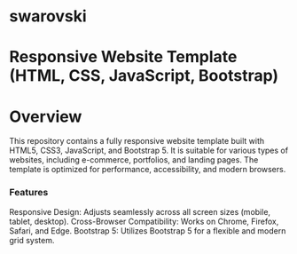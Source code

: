 # swarovski

# Responsive Website Template (HTML, CSS, JavaScript, Bootstrap)

# Overview
This repository contains a fully responsive website template built with HTML5, CSS3, JavaScript, and Bootstrap 5. It is suitable for various types of websites, including e-commerce, portfolios, and landing pages. The template is optimized for performance, accessibility, and modern browsers.

<h3> Features </h3>
Responsive Design: Adjusts seamlessly across all screen sizes (mobile, tablet, desktop).
Cross-Browser Compatibility: Works on Chrome, Firefox, Safari, and Edge.
Bootstrap 5: Utilizes Bootstrap 5 for a flexible and modern grid system.